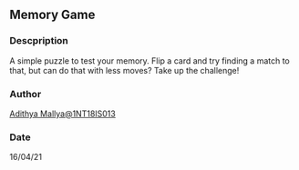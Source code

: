 ## Memory Game

### Descpription
A simple puzzle to test your memory. Flip a card and try finding a match to that, but can do that with less moves? Take up the challenge!

### Author
[Adithya Mallya@1NT18IS013](https://github.com/1NT18IS013/1NT18IS013_adithya_B_jsLab)

### Date
16/04/21